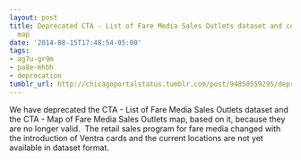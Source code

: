 ```yaml
---
layout: post
title: Deprecated CTA - List of Fare Media Sales Outlets dataset and corresponding
  map
date: '2014-08-15T17:48:54-05:00'
tags:
- ag7u-gr9m
- pa8e-mhbh
- deprecation
tumblr_url: http://chicagoportalstatus.tumblr.com/post/94850559295/deprecated-cta-list-of-fare-media-sales-outlets
---
```

We have deprecated the CTA - List of Fare Media Sales Outlets dataset and the CTA - Map of Fare Media Sales Outlets map, based on it, because they are no longer valid.  The retail sales program for fare media changed with the introduction of Ventra cards and the current locations are not yet available in dataset format.
